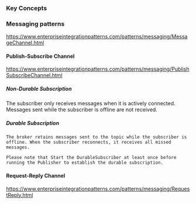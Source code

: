 ### Key Concepts
### Messaging patterns
https://www.enterpriseintegrationpatterns.com/patterns/messaging/MessageChannel.html

#### Publish-Subscribe Channel
https://www.enterpriseintegrationpatterns.com/patterns/messaging/PublishSubscribeChannel.html
##### Non-Durable Subscription
The subscriber only receives messages when it is actively connected. Messages sent while the subscriber is offline are not received.

##### Durable Subscription
```text
The broker retains messages sent to the topic while the subscriber is offline. When the subscriber reconnects, it receives all missed messages.

Please note that Start the DurableSubscriber at least once before running the Publisher to establish the durable subscription.
```





#### Request-Reply Channel
https://www.enterpriseintegrationpatterns.com/patterns/messaging/RequestReply.html


